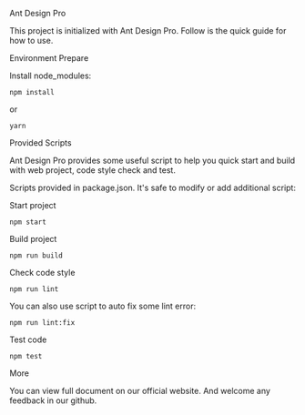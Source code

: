 Ant Design Pro

This project is initialized with Ant Design Pro. Follow is the quick guide for how to use.

Environment Prepare

Install node_modules:

    npm install

or

    yarn

Provided Scripts

Ant Design Pro provides some useful script to help you quick start and build with web project, code style check and test.

Scripts provided in package.json. It's safe to modify or add additional script:

Start project

    npm start

Build project

    npm run build

Check code style

    npm run lint

You can also use script to auto fix some lint error:

    npm run lint:fix

Test code

    npm test

More

You can view full document on our official website. And welcome any feedback in our github.
